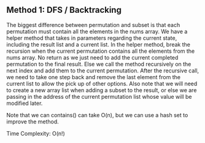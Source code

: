 ## Method 1: DFS / Backtracking

The biggest difference between permutation and subset is that each permutation must contain all the elements in the nums array. We have a helper method that takes in parameters regarding the current state, including the result list and a current list. In the helper method, break the recursion when the current permutation contains all the elements from the nums array. No return as we just need to add the current completed permutation to the final result. Else we call the method recursively on the next index and add them to the current permutation. After the recursive call, we need to take one step back and remove the last element from the current list to allow the pick up of other options. Also note that we will need to create a new array list when adding a subset to the result, or else we are passing in the address of the current permutation list whose value will be modified later.

Note that we can contains() can take O(n), but we can use a hash set to improve the method.

Time Complexity: O(n!)
